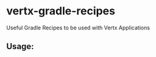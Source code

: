 # vertx-gradle-recipes
Useful Gradle Recipes to be used with Vertx Applications

## Usage:

```

```
